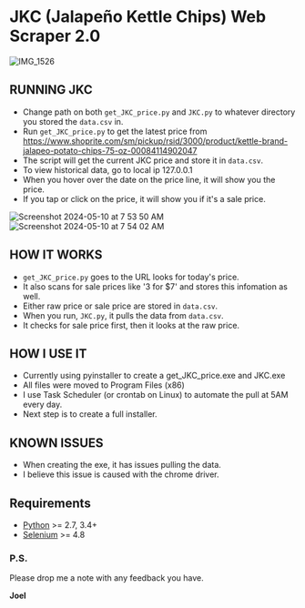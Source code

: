 # JKC (Jalapeño Kettle Chips) Web Scraper 2.0

![IMG_1526](https://github.com/joel-1080p/JKC/assets/156847809/f0dd82fb-ed1f-4cc0-aca5-3f480cb0d7a0)

## RUNNING JKC
- Change path on both `get_JKC_price.py` and `JKC.py` to whatever directory you stored the `data.csv` in.
- Run `get_JKC_price.py` to get the latest price from https://www.shoprite.com/sm/pickup/rsid/3000/product/kettle-brand-jalapeo-potato-chips-75-oz-00084114902047
- The script will get the current JKC price and store it in `data.csv`.
- To view historical data, go to local ip 127.0.0.1
- When you hover over the date on the price line, it will show you the price.
- If you tap or click on the price, it will show you if it's a sale price.
  
![Screenshot 2024-05-10 at 7 53 50 AM](https://github.com/joel-1080p/JKC/assets/156847809/374a0dba-fd6b-4da8-9552-9f5e90f2a857)
![Screenshot 2024-05-10 at 7 54 02 AM](https://github.com/joel-1080p/JKC/assets/156847809/e0be64b0-2597-4ca4-a163-090b909bd840)



## HOW IT WORKS
- `get_JKC_price.py` goes to the URL looks for today's price.
- It also scans for sale prices like '3 for $7' and stores this infomation as well.
- Either raw price or sale price are stored in `data.csv`.
- When you run, `JKC.py`, it pulls the data from `data.csv`.
- It checks for sale price first, then it looks at the raw price.

## HOW I USE IT
- Currently using pyinstaller to create a get_JKC_price.exe and JKC.exe
- All files were moved to Program Files (x86)
- I use Task Scheduler (or crontab on Linux) to automate the pull at 5AM every day.
- Next step is to create a full installer.

## KNOWN ISSUES
- When creating the exe, it has issues pulling the data.
- I believe this issue is caused with the chrome driver.

## Requirements

-   [Python](https://www.python.org) \>= 2.7, 3.4+
-   [Selenium](https://www.selenium.dev/) \>= 4.8

### P.S.

Please drop me a note with any feedback you have.

**Joel**
